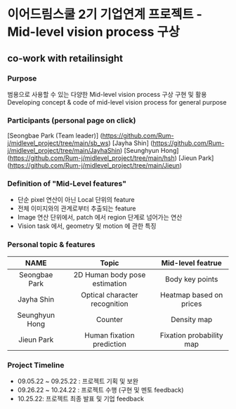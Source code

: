 # 이어드림스쿨 2기 기업연계 프로젝트 -   Mid-level vision process 구상
## co-work with retailinsight

### Purpose
범용으로 사용할 수 있는 다양한 Mid-level vision process 구상 구현 및 활용   
Developing concept & code of mid-level vision process for general purpose

### Participants (personal page on click)
[Seongbae Park (Team leader)] (https://github.com/Rum-j/midlevel_project/tree/main/sb_ws)
[Jayha Shin] (https://github.com/Rum-j/midlevel_project/tree/main/JayhaShin)
[Seunghyun Hong] (https://github.com/Rum-j/midlevel_project/tree/main/hsh)
[Jieun Park] (https://github.com/Rum-j/midlevel_project/tree/main/Jieun)

### Definition of "Mid-Level features"
- 단순 pixel 연산이 아닌 Local 단위의 feature
- 전체 이미지와의 관계로부터 추출되는 feature
- Image 연산 단위에서, patch 에서 region 단계로 넘어가는 연산
- Vision task 에서, geometry 및 motion 에 관한 특징 

### Personal topic & features
|NAME|Topic|Mid-level featrue|
|:------:|:---:|:---:|
|Seongbae Park|2D Human body pose estimation|Body key points|
|Jayha Shin|Optical character recognition|Heatmap based on prices|
|Seunghyun Hong|Counter|Density map|
|Jieun Park|Human fixation prediction|Fixation probability map|

### Project Timeline
- 09.05.22 ~ 09.25.22 : 프로젝트 기획 및 보완
- 09.26.22 ~ 10.24.22 : 프로젝트 수행 (구현 및 멘토 feedback)
- 10.25.22: 프로젝트 최종 발표 및 기업 feedback


